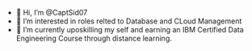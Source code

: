 - 👋 Hi, I’m @CaptSid07
- 👀 I’m interested in roles relted to Database and CLoud Management
- 🌱 I’m currently uposkilling my self and earning an IBM Certified Data Engineering Course through distance learning.





